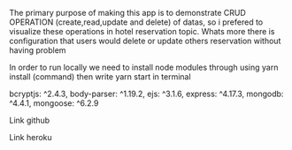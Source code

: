 The primary purpose of making this app is to demonstrate CRUD OPERATION (create,read,update and delete)
of datas, so i prefered to visualize these operations in hotel reservation topic. Whats more there is configuration that users would delete or update others reservation without having problem



In order to run locally we need to install node modules through using  yarn install (command)
then write   yarn start in terminal

   
bcryptjs: ^2.4.3,
body-parser: ^1.19.2,
ejs: ^3.1.6,
express: ^4.17.3,
mongodb: ^4.4.1,
mongoose: ^6.2.9



Link github


Link heroku
